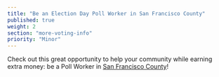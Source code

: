 ```yaml
---
title: "Be an Election Day Poll Worker in San Francisco County"
published: true
weight: 2
section: "more-voting-info"
priority: "Minor"
---
```


Check out this great opportunity to help your community while earning extra money: be a Poll Worker in [San Francisco County](http://sfgov.org/elections/be-poll-worker)!  

